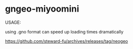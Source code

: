 # gngeo-miyoomini

USAGE:

using .gno format can speed up loading times dramatically

https://github.com/steward-fu/archives/releases/tag/neogeo
